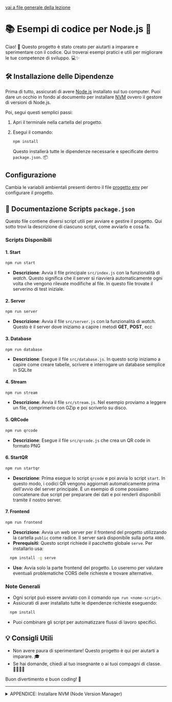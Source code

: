 [vai a file generale della lezione](../5_Lezione.md)

# 📚 Esempi di codice per Node.js 🚀

Ciao! 👋 Questo progetto è stato creato per aiutarti a imparare e sperimentare con il codice. Qui troverai esempi pratici e utili per migliorare le tue competenze di sviluppo. 💻✨

## 🛠️ Installazione delle Dipendenze

Prima di tutto, assicurati di avere [Node.js](https://nodejs.org/) installato sul tuo computer.
Puoi dare un occhio in fondo al documento per installare [NVM](#nvm) ovvero il gestore di versioni di Node.js.

Poi, segui questi semplici passi:

1. Apri il terminale nella cartella del progetto.
2. Esegui il comando:

    ```bash
    npm install
    ```

    Questo installerà tutte le dipendenze necessarie e specificate dentro `package.json`. 📦

## Configurazione

Cambia le variabili ambientali presenti dentro il file [progetto env](../Progetti/1_Progetto/.env) per configurare il progetto.

## 📜 Documentazione Scripts `package.json`

Questo file contiene diversi script utili per avviare e gestire il progetto. Qui sotto trovi la descrizione di ciascuno script, come avviarlo e cosa fa.

### Scripts Disponibili
#### 1. **Start**

``` bash
npm run start
```
- **Descrizione**: Avvia il file principale `src/index.js` con la funzionalità di _watch_. Questo significa che il server si riavvierà automaticamente ogni volta che vengono rilevate modifiche al file. In questo file trovate il serverino di test iniziale.

#### 2. **Server**

``` bash
npm run server
```
- **Descrizione**: Avvia il file `src/server.js` con la funzionalità di _watch_. Questo è il server dove iniziamo a capire i metodi **GET**, **POST**, ecc

#### 3. **Database**

``` bash
npm run database
```
- **Descrizione**: Esegue il file `src/database.js`. In questo scrip iniziamo a capire come creare tabelle, scrivere e interrogare un database semplice in SQLite

#### 4. **Stream**

``` bash
npm run stream
```
- **Descrizione**: Avvia il file `src/stream.js`. Nel esempio proviamo a leggere un file, comprimerlo con GZip e poi scriverlo su disco. 

#### 5. **QRCode**

``` bash
npm run qrcode
```
- **Descrizione**: Esegue il file `src/qrcode.js` che crea un QR code in formato PNG

#### 6. **StartQR**

``` bash
npm run startqr
```
- **Descrizione**: Prima esegue lo script `qrcode` e poi avvia lo script `start`. In questo modo, i codici QR vengono aggiornati automaticamente prima dell'avvio del server principale. È un esempio di come possiamo concatenare due script per preparare dei dati e poi renderli disponibili tramite il nostro server.

#### 7. **Frontend**

``` bash
npm run frontend
```
- **Descrizione**: Avvia un web server per il frontend del progetto utilizzando la cartella `public` come radice. Il server sarà disponibile sulla porta `4000`.
- **Prerequisiti**: Questo script richiede il pacchetto globale `serve`. Per installarlo usa:
``` bash
  npm install -g serve
```
- **Uso**: Avvia solo la parte frontend del progetto. Lo useremo per valutare eventuali problematiche CORS delle richieste e trovare alternative.

### Note Generali

- Ogni script può essere avviato con il comando `npm run <nome-script>`.
- Assicurati di aver installato tutte le dipendenze richieste eseguendo:
``` bash
  npm install
```
- Puoi combinare gli script per automatizzare flussi di lavoro specifici.

## 💡 Consigli Utili

- Non avere paura di sperimentare! Questo progetto è qui per aiutarti a imparare. 🎓
- Se hai domande, chiedi al tuo insegnante o ai tuoi compagni di classe. 👩‍🏫👨‍💻

Buon divertimento e buon coding! 🎉

---
<details>
<summary>APPENDICE: Installare NVM (Node Version Manager)</summary>
<h3 id="nvm">NVM</h3>

#### Su Windows

1. Scarica il programma di installazione di NVM per Windows dal repository ufficiale: [nvm-windows](https://github.com/coreybutler/nvm-windows/releases).
2. Esegui il file `.exe` scaricato e segui le istruzioni per completare l'installazione.
3. Dopo l'installazione, apri un nuovo terminale e verifica che NVM sia installato correttamente eseguendo:

    ```bash
    nvm version
    ```

4. Ora puoi utilizzare NVM per installare e gestire diverse versioni di Node.js.
5. Il gestore di versioni NVM è installato, ora procedi con l'installazione e attivazione di una versione di Node.js (in fondo)

#### Su macOS

1. Assicurati di avere [Homebrew](https://brew.sh/) installato sul tuo sistema.
2. Esegui il seguente comando per installare NVM:

    ```bash
    brew install nvm
    ```

3. Crea una directory per NVM e aggiungi le seguenti righe al tuo file di configurazione della shell (`~/.zshrc` o `~/.bashrc`):

    ```bash
    export NVM_DIR="$HOME/.nvm"
    [ -s "/usr/local/opt/nvm/nvm.sh" ] && \. "/usr/local/opt/nvm/nvm.sh"
    ```

4. Ricarica il file di configurazione della shell eseguendo:

    ```bash
    source ~/.zshrc
    ```

5. Verifica che NVM sia installato correttamente eseguendo:

    ```bash
    nvm --version
    ```

6. Il gestore di versioni NVM è installato, ora procedi con l'installazione e attivazione di una versione di Node.js (in fondo)

#### Installa e attiva la versione LTS di Node.js

Ovvero installa la versione più recente e stabile di Node.js, per la quale garantiscono aggiornamenti a lungo termine.

Installa la versione recente di Node.js

- Windows: `nvm install lts` e poi `nvm use lts`
- altrimenti se non funziona o usi Linux, ecc: `nvm install --lts` e poi `nvm use --lts`

Ora sei pronto per utilizzare NVM per installare e gestire diverse versioni di Node.js! 🎉

</details>
